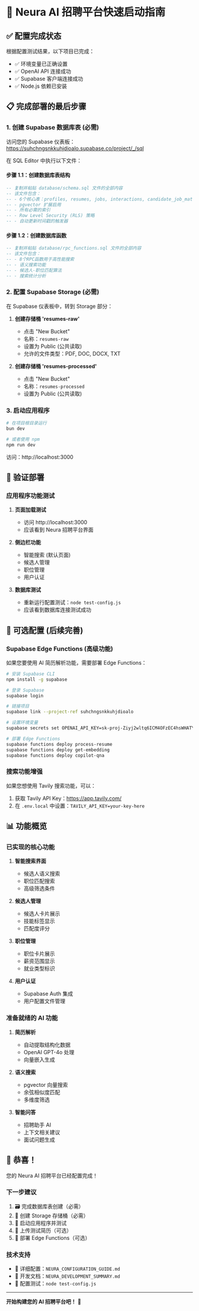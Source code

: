 # 🚀 Neura AI 招聘平台快速启动指南

## ✅ 配置完成状态

根据配置测试结果，以下项目已完成：

- ✅ 环境变量已正确设置
- ✅ OpenAI API 连接成功
- ✅ Supabase 客户端连接成功
- ✅ Node.js 依赖已安装

## 📋 完成部署的最后步骤

### 1. 创建 Supabase 数据库表 (必需)

访问您的 Supabase 仪表板：https://suhchngsnkkuhjdioalo.supabase.co/project/_/sql

在 SQL Editor 中执行以下文件：

#### 步骤 1.1：创建数据库表结构

```sql
-- 复制并粘贴 database/schema.sql 文件的全部内容
-- 该文件包含：
-- - 6个核心表：profiles, resumes, jobs, interactions, candidate_job_matches, search_history
-- - pgvector 扩展启用
-- - 所有必需的索引
-- - Row Level Security (RLS) 策略
-- - 自动更新时间戳的触发器
```

#### 步骤 1.2：创建数据库函数

```sql
-- 复制并粘贴 database/rpc_functions.sql 文件的全部内容
-- 该文件包含：
-- - 8个RPC函数用于高性能搜索
-- - 语义搜索功能
-- - 候选人-职位匹配算法
-- - 搜索统计分析
```

### 2. 配置 Supabase Storage (必需)

在 Supabase 仪表板中，转到 Storage 部分：

1. **创建存储桶 'resumes-raw'**

   - 点击 "New Bucket"
   - 名称：`resumes-raw`
   - 设置为 Public (公共读取)
   - 允许的文件类型：PDF, DOC, DOCX, TXT

2. **创建存储桶 'resumes-processed'**
   - 点击 "New Bucket"
   - 名称：`resumes-processed`
   - 设置为 Public (公共读取)

### 3. 启动应用程序

```bash
# 在项目根目录运行
bun dev

# 或者使用 npm
npm run dev
```

访问：http://localhost:3000

## 🎯 验证部署

### 应用程序功能测试

1. **页面加载测试**

   - 访问 http://localhost:3000
   - 应该看到 Neura 招聘平台界面

2. **侧边栏功能**

   - 智能搜索 (默认页面)
   - 候选人管理
   - 职位管理
   - 用户认证

3. **数据库测试**
   - 重新运行配置测试：`node test-config.js`
   - 应该看到数据库连接测试成功

## 🔧 可选配置 (后续完善)

### Supabase Edge Functions (高级功能)

如果您要使用 AI 简历解析功能，需要部署 Edge Functions：

```bash
# 安装 Supabase CLI
npm install -g supabase

# 登录 Supabase
supabase login

# 链接项目
supabase link --project-ref suhchngsnkkuhjdioalo

# 设置环境变量
supabase secrets set OPENAI_API_KEY=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

# 部署 Edge Functions
supabase functions deploy process-resume
supabase functions deploy get-embedding
supabase functions deploy copilot-qna
```

### 搜索功能增强

如果您想使用 Tavily 搜索功能，可以：

1. 获取 Tavily API Key：https://app.tavily.com/
2. 在 `.env.local` 中设置：`TAVILY_API_KEY=your-key-here`

## 📊 功能概览

### 已实现的核心功能

1. **智能搜索界面**

   - 候选人语义搜索
   - 职位匹配搜索
   - 高级筛选条件

2. **候选人管理**

   - 候选人卡片展示
   - 技能标签显示
   - 匹配度评分

3. **职位管理**

   - 职位卡片展示
   - 薪资范围显示
   - 就业类型标识

4. **用户认证**
   - Supabase Auth 集成
   - 用户配置文件管理

### 准备就绪的 AI 功能

1. **简历解析**

   - 自动提取结构化数据
   - OpenAI GPT-4o 处理
   - 向量嵌入生成

2. **语义搜索**

   - pgvector 向量搜索
   - 余弦相似度匹配
   - 多维度筛选

3. **智能问答**
   - 招聘助手 AI
   - 上下文相关建议
   - 面试问题生成

## 🎉 恭喜！

您的 Neura AI 招聘平台已经配置完成！

### 下一步建议

1. 🗃️ 完成数据库表创建（必需）
2. 📁 创建 Storage 存储桶（必需）
3. 🚀 启动应用程序并测试
4. 📄 上传测试简历（可选）
5. 🤖 部署 Edge Functions（可选）

### 技术支持

- 📖 详细配置：`NEURA_CONFIGURATION_GUIDE.md`
- 📝 开发文档：`NEURA_DEVELOPMENT_SUMMARY.md`
- 🧪 配置测试：`node test-config.js`

---

**开始构建您的 AI 招聘平台吧！** 🎯
